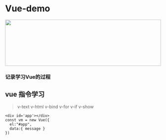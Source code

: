 # Vue-demo
<!-- ![vue](https://cn.vuejs.org/images/logo.svg "vue") -->
<img src=https://cn.vuejs.org/images/logo.svg  width=100% height=150 />

### 记录学习Vue的过程
## vue 指令学习
>v-text  v-html  v-bind v-for  v-if  v-show

```
<div id='app'></div>
const vm = new Vue({
  el:"#app",
  data:{ message }
})
```
